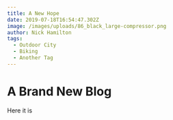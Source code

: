 ```yaml
---
title: A New Hope
date: 2019-07-18T16:54:47.302Z
image: /images/uploads/86_black_large-compressor.png
author: Nick Hamilton
tags:
  - Outdoor City
  - Biking
  - Another Tag
---
```

# A Brand New Blog

Here it is
